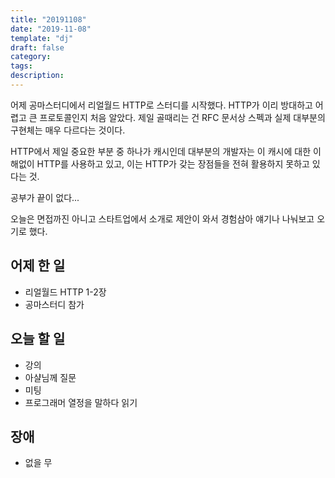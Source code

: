 ```yaml
---
title: "20191108"
date: "2019-11-08"
template: "dj"
draft: false
category: 
tags:
description:
---
```


어제 공마스터디에서 리얼월드 HTTP로 스터디를 시작했다.
HTTP가 이리 방대하고 어렵고 큰 프로토콜인지 처음 알았다.
제일 골때리는 건 RFC 문서상 스펙과 실제 대부분의 구현체는
매우 다르다는 것이다.

HTTP에서 제일 중요한 부분 중 하나가 캐시인데
대부분의 개발자는 이 캐시에 대한 이해없이 HTTP를 사용하고 있고,
이는 HTTP가 갖는 장점들을 전혀 활용하지 못하고 있다는 것.

공부가 끝이 없다...

오늘은
면접까진 아니고 스타트업에서 소개로 제안이 와서
경험삼아 얘기나 나눠보고 오기로 했다.

## 어제 한 일

* 리얼월드 HTTP 1-2장
* 공마스터디 참가

## 오늘 할 일

* 강의
* 아샬님께 질문
* 미팅
* 프로그래머 열정을 말하다 읽기

## 장애

* 없을 무
